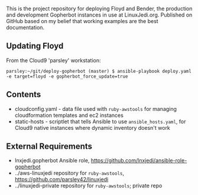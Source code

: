 This is the project repository for deploying Floyd and Bender, the production and development Gopherbot instances in use at LinuxJedi.org. Published on GitHub based on my belief that working examples are the best documentation.

## Updating Floyd
From the Cloud9 'parsley' workstation:
```
parsley:~/git/deploy-gopherbot (master) $ ansible-playbook deploy.yaml -e target=floyd -e gopherbot_force_update=true
```

## Contents

* cloudconfig.yaml - data file used with `ruby-awstools` for managing cloudformation templates and ec2 instances
* static-hosts - scriptlet that tells Ansible to use `ansible_hosts.yaml`, for Cloud9 native instances where dynamic inventory doesn't work

## External Requirements

* lnxjedi.gopherbot Ansible role, https://github.com/lnxjedi/ansible-role-gopherbot
* ../aws-linuxjedi repository for `ruby-awstools`, https://github.com/parsley42/linuxjedi
* ../linuxjedi-private repository for `ruby-awstools`; private repo
